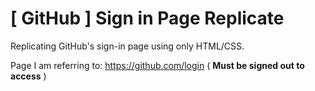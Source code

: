 # [ GitHub ] Sign in Page Replicate

Replicating GitHub's sign-in page using only HTML/CSS.

Page I am referring to: https://github.com/login ( **Must be signed out to access** )

